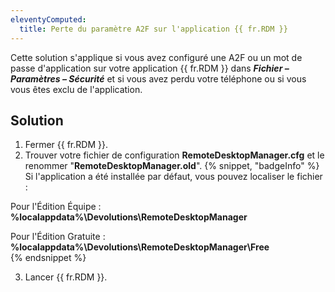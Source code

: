 ```yaml
---
eleventyComputed:
  title: Perte du paramètre A2F sur l'application {{ fr.RDM }}
---
```

Cette solution s'applique si vous avez configuré une A2F ou un mot de passe d'application sur votre application {{ fr.RDM }} dans ***Fichier – Paramètres – Sécurité*** et si vous avez perdu votre téléphone ou si vous vous êtes exclu de l'application.
## Solution
1. Fermer {{ fr.RDM }}.
1. Trouver votre fichier de configuration **RemoteDesktopManager.cfg** et le renommer "**RemoteDesktopManager.old**". 
{% snippet, "badgeInfo" %}
Si l'application a été installée par défaut, vous pouvez localiser le fichier :  

Pour l'Édition Équipe : **%localappdata%\Devolutions\RemoteDesktopManager**  

Pour l'Édition Gratuite : **%localappdata%\Devolutions\RemoteDesktopManager\Free**  
{% endsnippet %}  

3. Lancer {{ fr.RDM }}.

